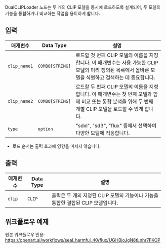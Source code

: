 DualCLIPLoader 노드는 두 개의 CLIP 모델을 동시에 로드하도록 설계되어, 두 모델의 기능을 통합하거나 비교하는 작업을 용이하게 합니다.

## 입력

| 매개변수    | Data Type | 설명 |
|--------------|--------------|-------------|
| `clip_name1` | `COMBO[STRING]` | 로드할 첫 번째 CLIP 모델의 이름을 지정합니다. 이 매개변수는 사용 가능한 CLIP 모델의 미리 정의된 목록에서 올바른 모델을 식별하고 검색하는 데 중요합니다. |
| `clip_name2` | `COMBO[STRING]` | 로드할 두 번째 CLIP 모델의 이름을 지정합니다. 이 매개변수는 첫 번째 모델과 함께 비교 또는 통합 분석을 위해 두 번째 개별 CLIP 모델을 로드할 수 있게 합니다. |
| `type`       | `option`        | "sdxl", "sd3", "flux" 중에서 선택하여 다양한 모델에 적응합니다. |

* 로드 순서는 출력 효과에 영향을 미치지 않습니다.

## 출력

| 매개변수 | Data Type | 설명 |
|-----------|--------------|-------------|
| `clip`    | `CLIP`       | 출력은 두 개의 지정된 CLIP 모델의 기능이나 기능을 통합한 결합된 CLIP 모델입니다. |

## 워크플로우 예제

원본 워크플로우 인용: <https://openart.ai/workflows/seal_harmful_40/flux/UGHBjoJgN8tLnhr7FKOP>

